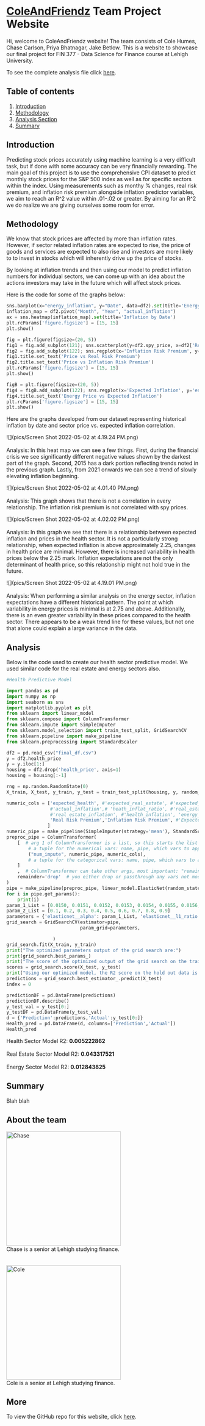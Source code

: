 # [ColeAndFriendz](https://chasecarlson2.github.io/ColeAndFriendz.github.io/) Team Project Website

Hi, welcome to ColeAndFriendz website! The team consists of Cole Humes, Chase Carlson, Priya Bhatnagar, Jake Betlow. This is a website to showcase our final project for FIN 377 - Data Science for Finance course at Lehigh University.

To see the complete analysis file click [here](https://github.com/chasecarlson2/ColeAndFriendz.github.io/blob/8281b73a895d26380c0be030efd4ac2b9895a312/notebooks/model_analysis.ipynb).

## **Table of contents**
1. [Introduction](#introduction)
2. [Methodology](#meth)
3. [Analysis Section](#section3)
4. [Summary](#summary)

## **Introduction**  <a name="introduction"></a>

Predicting stock prices accurately using machine learning is a very difficult task, but if done with some accuracy can be very financially rewarding. The main goal of this project is to use the comprehensive CPI dataset to predict monthly stock prices for the S&P 500 index as well as for specific sectors within the index. Using measurements such as monthy % changes, real risk premium, and inflation risk premium alongside inflation predictor variables, we aim to reach an R^2 value within .01-.02 or greater. By aiming for an R^2 we do realize we are giving ourselves some room for error.

## **Methodology** <a name="meth"></a>

We know that stock prices are affected by more than inflation rates. However, if sector related inflation rates are expected to rise, the price of goods and services are expected to also rise and investors are more likely to to invest in stocks which will inherently drive up the price of stocks. 

By looking at inflation trends and then using our model to predict inflation numbers for individual sectors,  we can come up with an idea about the actions investors may take in the future which will affect stock prices. 

Here is the code for some of the graphs below:

```python
sns.barplot(x="energy_inflation", y="Date", data=df2).set(title='Energy Inflation by Date')
inflation_map = df2.pivot("Month", "Year", "actual_inflation")
ax = sns.heatmap(inflation_map).set(title='Inflation by Date')
plt.rcParams['figure.figsize'] = [15, 15] 
plt.show()

fig = plt.figure(figsize=(20, 5))
fig1 = fig.add_subplot(121); sns.scatterplot(y=df2.spy_price, x=df2['Real Risk Premium'], palette='YlOrRd')
fig2 = fig.add_subplot(122); sns.regplot(x='Inflation Risk Premium', y='spy_price', data=df2)
fig1.title.set_text('Price vs Real Risk Premium')
fig2.title.set_text('Price vs Inflation Risk Premium')
plt.rcParams['figure.figsize'] = [15, 15] 
plt.show()

figB = plt.figure(figsize=(20, 5))
fig4 = figB.add_subplot(122); sns.regplot(x='Expected Inflation', y='energy_price', data=df2)
fig4.title.set_text('Energy Price vs Expected Inflation')
plt.rcParams['figure.figsize'] = [15, 15] 
plt.show()
```


Here are the graphs developed from our dataset representing historical inflation by date and sector price vs. expected inflation correlation. 

![](pics/Screen Shot 2022-05-02 at 4.19.24 PM.png)
<br><br>
Analysis: In this heat map we can see a few things. First, during the financial crisis we see significantly different negative values shown by the darkest part of the graph. Second, 2015 has a dark portion reflecting trends noted in the previous graph. Lastly, from 2021 onwards we can see a trend of slowly elevating inflation beginning.

![](pics/Screen Shot 2022-05-02 at 4.01.40 PM.png)
<br><br>
Analysis: This graph shows that there is not a correlation in every relationship. The inflation risk premium is not correlated with spy prices.

![](pics/Screen Shot 2022-05-02 at 4.02.02 PM.png)
<br><br>
Analysis: In this graph we see that there is a relationship between expected inflation and prices in the health sector. It is not a particularly strong relationship, when expected inflation is above approximately 2.25, changes in health price are minimal. However, there is increased variability in health prices below the 2.25 mark. Inflation expectations are not the only determinant of health price, so this relationship might not hold true in the future.

![](pics/Screen Shot 2022-05-02 at 4.19.01 PM.png)
<br><br>
Analysis: When performing a similar analysis on the energy sector, inflation expectations have a different historical pattern. The point at which variability in energy prices is minimal is at 2.75 and above. Additionally, there is an even greater variability in these prices compared to the health sector. There appears to be a weak trend line for these values, but not one that alone could explain a large variance in the data.

## **Analysis** <a name="section3"></a>

Below is the code used to create our health sector predictive model. We used similar code for the real estate and energy sectors also.

```python
#Health Predictive Model 

import pandas as pd
import numpy as np
import seaborn as sns
import matplotlib.pyplot as plt
from sklearn import linear_model
from sklearn.compose import ColumnTransformer
from sklearn.impute import SimpleImputer
from sklearn.model_selection import train_test_split, GridSearchCV
from sklearn.pipeline import make_pipeline
from sklearn.preprocessing import StandardScaler

df2 = pd.read_csv("final_df.csv")
y = df2.health_price
y = y.iloc[1:]
housing = df2.drop('health_price', axis=1)
housing = housing[:-1]

rng = np.random.RandomState(0)
X_train, X_test, y_train, y_test = train_test_split(housing, y, random_state=rng, train_size=0.8)

numeric_cols = ['expected_health', #'expected_real_estate', #'expected_energy',#'RE_inflat_ratio',# 'energy_inflat_ratio',
                #'actual_inflation',# 'heath_inflat_ratio', #'real_estate_price', 'health_price', 'energy_price',
                #'real_estate_inflation', #'health_inflation', 'energy_inflation', 'Expected Inflation',
                'Real Risk Premium','Inflation Risk Premium', #'Expected Inflation'
               ]
numeric_pipe = make_pipeline(SimpleImputer(strategy='mean'), StandardScaler())
preproc_pipe = ColumnTransformer(
    [  # arg 1 of ColumnTransformer is a list, so this starts the list
        # a tuple for the numerical vars: name, pipe, which vars to apply to
        ("num_impute", numeric_pipe, numeric_cols),
        # a tuple for the categorical vars: name, pipe, which vars to apply to
    ]
    ,  # ColumnTransformer can take other args, most important: "remainder"
    remainder='drop'  # you either drop or passthrough any vars not modified above
)
pipe = make_pipeline(preproc_pipe, linear_model.ElasticNet(random_state=rng))
for i in pipe.get_params():
    print(i)
param_1_List = [0.0150, 0.0151, 0.0152, 0.0153, 0.0154, 0.0155, 0.0156, 0.0157]
param_2_List = [0.1, 0.2, 0.3, 0.4, 0.5, 0.6, 0.7, 0.8, 0.9]
parameters = {'elasticnet__alpha': param_1_List, 'elasticnet__l1_ratio': param_2_List}
grid_search = GridSearchCV(estimator=pipe,
                           param_grid=parameters,

                 )
grid_search.fit(X_train, y_train)
print("The optimized parameters output of the grid search are:")
print(grid_search.best_params_)
print("The score of the optimized output of the grid search on the training data is: " + str(grid_search.best_score_))
scores = grid_search.score(X_test, y_test)
print("Using our optimized model, the R2 score on the hold out data is: " + str(scores))
predictions = grid_search.best_estimator_.predict(X_test)
index = 0

predictionDF = pd.DataFrame(predictions)
predictionDF.describe()
y_test_val = y_test[0:]
y_testDF = pd.DataFrame(y_test_val)
d = {'Prediction':predictions,'Actual':y_test[0:]}
Health_pred = pd.DataFrame(d, columns=['Prediction','Actual'])
Health_pred
```
Health Sector Model R2: **0.005222862**
<br><br>
Real Estate Sector Model R2: **0.043317521**
<br><br>
Energy Sector Model R2: **0.012843825**

## **Summary** <a name="summary"></a>

Blah blah



## **About the team**

<img src="..." alt="Chase" width="300"/>
<br>
Chase is a senior at Lehigh studying finance.
<br><br><br>
<img src="..." alt="Cole" width="300"/>
<br>
Cole is a senior at Lehigh studying finance.


## More 

To view the GitHub repo for this website, click [here](https://github.com/donbowen/teamproject).
